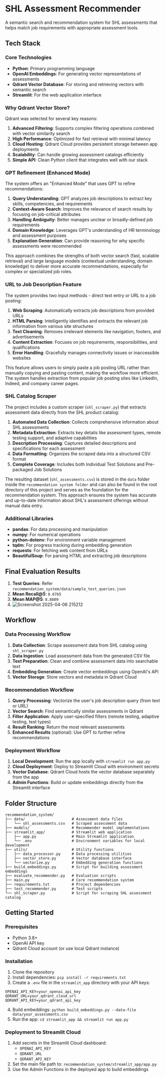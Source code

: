 # SHL Assessment Recommender

A semantic search and recommendation system for SHL assessments that helps match job requirements with appropriate assessment tools.

## Tech Stack

### Core Technologies

- **Python**: Primary programming language
- **OpenAI Embeddings**: For generating vector representations of assessments
- **Qdrant Vector Database**: For storing and retrieving vectors with semantic search
- **Streamlit**: For the web application interface

### Why Qdrant Vector Store?

Qdrant was selected for several key reasons:

1. **Advanced Filtering**: Supports complex filtering operations combined with vector similarity search
2. **High Performance**: Optimized for fast retrieval with minimal latency
3. **Cloud Hosting**: Qdrant Cloud provides persistent storage between app deployments
4. **Scalability**: Can handle growing assessment catalogs efficiently
5. **Simple API**: Clean Python client that integrates well with our stack

### GPT Refinement (Enhanced Mode)

The system offers an "Enhanced Mode" that uses GPT to refine recommendations:

1. **Query Understanding**: GPT analyzes job descriptions to extract key skills, competencies, and requirements
2. **Context-Aware Search**: Improves the relevance of search results by focusing on job-critical attributes
3. **Handling Ambiguity**: Better manages unclear or broadly-defined job requirements
4. **Domain Knowledge**: Leverages GPT's understanding of HR terminology and assessment purposes
5. **Explanation Generation**: Can provide reasoning for why specific assessments were recommended

This approach combines the strengths of both vector search (fast, scalable retrieval) and large language models (contextual understanding, domain knowledge) to deliver more accurate recommendations, especially for complex or specialized job roles.

### URL to Job Description Feature

The system provides two input methods - direct text entry or URL to a job posting:

1. **Web Scraping**: Automatically extracts job descriptions from provided URLs
2. **HTML Parsing**: Intelligently identifies and extracts the relevant job information from various site structures
3. **Text Cleaning**: Removes irrelevant elements like navigation, footers, and advertisements
4. **Content Extraction**: Focuses on job requirements, responsibilities, and qualifications
5. **Error Handling**: Gracefully manages connectivity issues or inaccessible websites

This feature allows users to simply paste a job posting URL rather than manually copying and pasting content, making the workflow more efficient. The system handles extraction from popular job posting sites like LinkedIn, Indeed, and company career pages.

### SHL Catalog Scraper

The project includes a custom scraper (`shl_scraper.py`) that extracts assessment data directly from the SHL product catalog:

1. **Automated Data Collection**: Collects comprehensive information about SHL assessments
2. **Metadata Extraction**: Extracts key details like assessment types, remote testing support, and adaptive capabilities
3. **Description Processing**: Captures detailed descriptions and specifications for each assessment
4. **Data Formatting**: Organizes the scraped data into a structured CSV format
5. **Complete Coverage**: Includes both Individual Test Solutions and Pre-packaged Job Solutions

The resulting dataset (`shl_assessments.csv`) is stored in the `data` folder inside the `recommendation system folder` and can also be found in the root directory of this project and serves as the foundation for the recommendation system. This approach ensures the system has accurate and up-to-date information about SHL's assessment offerings without manual data entry.

### Additional Libraries

- **pandas**: For data processing and manipulation
- **numpy**: For numerical operations
- **python-dotenv**: For environment variable management
- **tqdm**: For progress tracking during embedding generation
- **requests**: For fetching web content from URLs
- **BeautifulSoup**: For parsing HTML and extracting job descriptions

## Final Evaluation Results
1) **Test Queries**: Refer `recommendation_system/data/sample_test_queries.json`
2) **Mean Recall@5**: `0.6765`
3) **Mean MAP@5**: `8.8809`
4)  ![Screenshot 2025-04-06 215212](https://github.com/user-attachments/assets/fbb99c70-ba66-4065-9c00-4d2c8459d3d1)

## Workflow

### Data Processing Workflow

1. **Data Collection**: Scrape assessment data from SHL catalog using `shl_scraper.py`
2. **Data Ingestion**: Load assessment data from the generated CSV file
3. **Text Preparation**: Clean and combine assessment data into searchable text
4. **Embedding Generation**: Create vector embeddings using OpenAI's API
5. **Vector Storage**: Store vectors and metadata in Qdrant Cloud

### Recommendation Workflow

1. **Query Processing**: Vectorize the user's job description query (from text or URL)
2. **Vector Search**: Find semantically similar assessments in Qdrant
3. **Filter Application**: Apply user-specified filters (remote testing, adaptive testing, test types)
4. **Result Ranking**: Return the most relevant assessments
5. **Enhanced Results** (optional): Use GPT to further refine recommendations




### Deployment Workflow

1. **Local Development**: Run the app locally with `streamlit run app.py`
2. **Cloud Deployment**: Deploy to Streamlit Cloud with environment secrets
3. **Vector Database**: Qdrant Cloud hosts the vector database separately from the app
4. **Admin Functions**: Build or update embeddings directly from the Streamlit interface

## Folder Structure

```
recommendation_system/
├── data/                     # Assessment data files
│   └── shl_assessments.csv   # Scraped assessment data
├── models/                   # Recommender model implementations
├── streamlit_app/            # Streamlit web application
│   ├── app.py                # Main Streamlit application
│   └── .env                  # Environment variables for local development
├── utils/                    # Utility functions
│   ├── data_processor.py     # Data processing utilities
│   ├── vector_store.py       # Vector database interface
│   └── vectorize.py          # Embedding generation functions
├── build_embeddings.py       # Script for building assessment embeddings
├── evaluate_recommender.py   # Evaluation scripts
├── main.py                   # Core recommendation system
├── requirements.txt          # Project dependencies
├── test_recommender.py       # Test scripts
└── shl_scraper.py            # Script for scraping SHL assessment catalog
```

## Getting Started

### Prerequisites

- Python 3.8+
- OpenAI API key
- Qdrant Cloud account (or use local Qdrant instance)

### Installation

1. Clone the repository
2. Install dependencies: `pip install -r requirements.txt`
3. Create a `.env` file in the `streamlit_app` directory with your API keys:

```
OPENAI_API_KEY=your_openai_api_key
QDRANT_URL=your_qdrant_cloud_url
QDRANT_API_KEY=your_qdrant_api_key
```

4. Build embeddings: `python build_embeddings.py --data-file data/your_assessments.csv`
5. Run the app: `cd streamlit_app && streamlit run app.py`

### Deployment to Streamlit Cloud

1. Add secrets in the Streamlit Cloud dashboard:
   - `OPENAI_API_KEY`
   - `QDRANT_URL`
   - `QDRANT_API_KEY`
2. Set the main file path to: `recommendation_system/streamlit_app/app.py`
3. Use the Admin Functions in the deployed app to build embeddings
